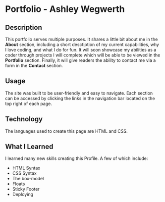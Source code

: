 # Portfolio - Ashley Wegwerth
## Description
This portfolio serves multiple purposes. It shares a little bit about me in the **About** section, including a short desctiption of my current capabilities, why I love coding, and what I do for fun. It will soon showcase my abilities as a coder through projects I will complete which will be able to be viewed in the **Portfolio** section. Finally, it will give readers the ability to contact me via a form in the **Contact** section. 

## Usage
The site was built to be user-friendly and easy to navigate. Each section can be accessed by clicking the links in the navigation bar located on the top right of each page.

## Technology
The languages used to create this page are HTML and CSS.

## What I Learned
I learned many new skills creating this Profile. A few of which include:
* HTML Syntax
* CSS Syntax
* The box-model
* Floats
* Sticky Footer
* Deploying
